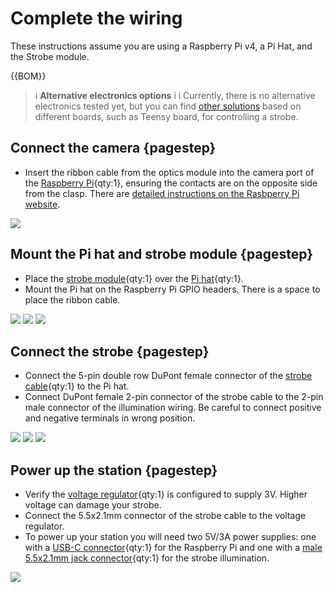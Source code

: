 # Complete the wiring

These instructions assume you are using a Raspberry Pi v4, a Pi Hat, and the Strobe module.

{{BOM}}

[Raspberry Pi]: parts/elect/rpi-v4.md "{cat:electronic}"
[Raspberry Pi Power Supply]: parts/elect/rpi-power-supply.md "{cat:electronic}"
[Pi Hat]: parts/elect/pi-hat.md "{cat:electronic}"
[Strobe Module]: parts/elect/strobe-module.md "{cat:electronic}"
[Strobe Cable]: parts/elect/strobe-cable.md "{cat:electronic}"
[Strobe Power Supply]: parts/elect/strobe-power-supply.md "{cat:electronic}"
[Voltage regulator]: parts/elect/voltage-regulator.md "{cat:electronic}"

>i **Alternative electronics options**
>i
>i Currently, there is no alternative electronics tested yet, but you can find [other solutions] based on different boards, such as Teensy board, for controlling a strobe.

[other solutions]: https://github.com/DropletKitchen/strobe "Light Strobing to Improve Images from Cameras"

## Connect the camera {pagestep}

* Insert the ribbon cable from the optics module into the camera port of the [Raspberry Pi]{qty:1}, ensuring the contacts are on the opposite side from the clasp. There are [detailed instructions on the Rasbperry Pi website](https://projects.raspberrypi.org/en/projects/getting-started-with-picamera/2).

![](images/RPi_RibbonCable.jpg)

## Mount the Pi hat and strobe module {pagestep}

* Place the [strobe module][Strobe Module]{qty:1} over the [Pi hat][Pi Hat]{qty:1}.
* Mount the Pi hat on the Raspberry Pi GPIO headers. There is a space to place the ribbon cable.

![](images/Pi-Hat_StrobeModule.jpg)
![](images/RPi_Pi-Hat.jpg)
![](images/RPi_Pi-Hat_1.jpg)

## Connect the strobe {pagestep}

* Connect the 5-pin double row DuPont female connector of the [strobe cable][Strobe Cable]{qty:1} to the Pi hat. 
* Connect DuPont female 2-pin connector of the strobe cable to the 2-pin male connector of the illumination wiring. Be careful to connect positive and negative terminals in wrong position.

![](images/RPi_Pi-Hat_StrobeCable.jpg)
![](images/RPi_Pi-Hat_StrobeCable_1.jpg)
![](images/DuPont-2PIN-Connector.jpg)

## Power up the station {pagestep}

* Verify the [voltage regulator][Voltage regulator]{qty:1} is configured to supply 3V. Higher voltage can damage your strobe. 
* Connect the 5.5x2.1mm connector of the strobe cable to the voltage regulator. 
* To power up your station you will need two 5V/3A power supplies: one with a [USB-C connector][Raspberry Pi Power Supply]{qty:1} for the Raspberry Pi and one with a [male 5.5x2.1mm jack connector][Strobe Power Supply]{qty:1} for the strobe illumination.

![](images/jack-connector.jpg)
